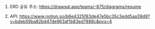 1. ERD 공유 주소: https://drawsql.app/teams/-875/diagrams/resume

2. API: https://www.notion.so/b6e4325f83de47e5bc35c3edd5aa39d9?v=bdeb59ba82bd47de963af1b83ed7888c&pvs=4
